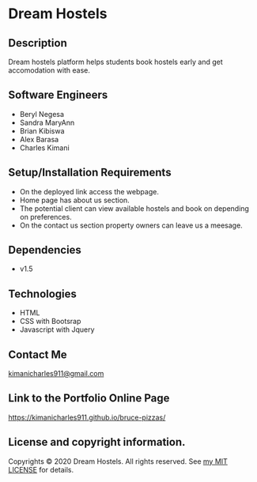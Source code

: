 # Dream Hostels
## Description
Dream hostels platform helps students book hostels early and get accomodation with ease.
## Software Engineers
* Beryl Negesa
* Sandra MaryAnn
* Brian Kibiswa
* Alex Barasa
* Charles Kimani
## Setup/Installation Requirements
* On the deployed link access the webpage.
* Home page has about us section.
* The potential client can view available hostels and book on depending on preferences.
* On the contact us section property owners can leave us a meesage.
## Dependencies
* v1.5
## Technologies
* HTML
* CSS with Bootsrap
* Javascript with Jquery
## Contact Me
kimanicharles911@gmail.com
## Link to the Portfolio Online Page
https://kimanicharles911.github.io/bruce-pizzas/
## License and copyright information.
Copyrights © 2020 Dream Hostels. All rights reserved. See [my MIT LICENSE](https://github.com/kimanicharles911/bruce-pizzas/blob/master/LICENSE.txt) for details.
